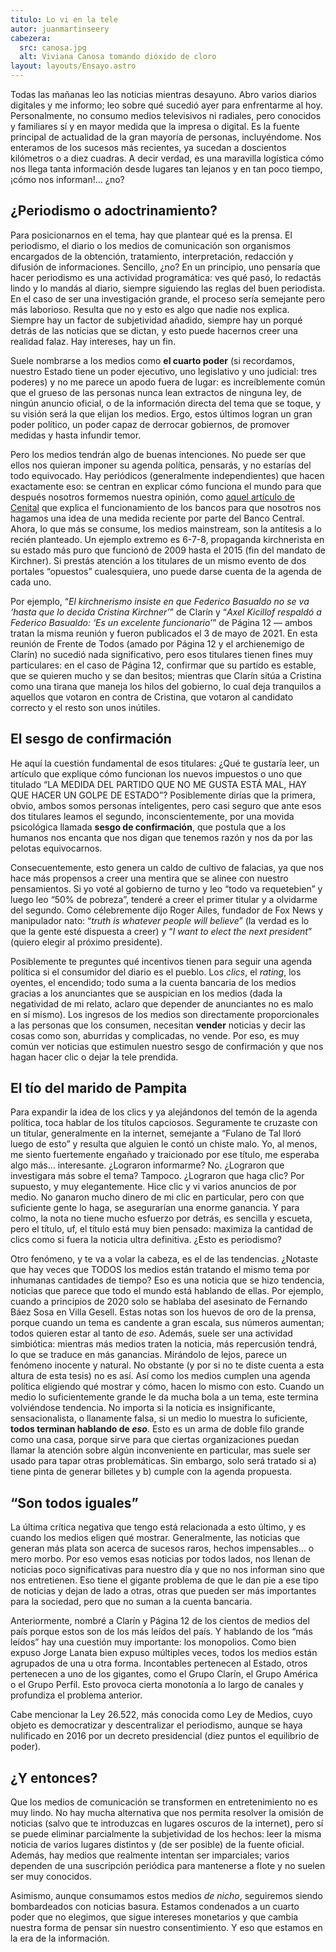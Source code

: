 ```yaml
---
titulo: Lo vi en la tele
autor: juanmartinseery
cabezera:
  src: canosa.jpg
  alt: Viviana Canosa tomando dióxido de cloro
layout: layouts/Ensayo.astro
---
```


Todas las mañanas leo las noticias mientras desayuno. Abro varios diarios digitales y me informo; leo sobre qué sucedió ayer para enfrentarme al hoy. Personalmente, no consumo medios televisivos ni radiales, pero conocidos y familiares sí y en mayor medida que la impresa o digital. Es la fuente principal de actualidad de la gran mayoría de personas, incluyéndome. Nos enteramos de los sucesos más recientes, ya sucedan a doscientos kilómetros o a diez cuadras. A decir verdad, es una maravilla logística cómo nos llega tanta información desde lugares tan lejanos y en tan poco tiempo, ¡cómo nos informan!… ¿no?

## ¿Periodismo o adoctrinamiento?

Para posicionarnos en el tema, hay que plantear qué es la prensa. El periodismo, el diario o los medios de comunicación son organismos encargados de la obtención, tratamiento, interpretación, redacción y difusión de informaciones. Sencillo, ¿no? En un principio, uno pensaría que hacer periodismo es una actividad programática: ves qué pasó, lo redactás lindo y lo mandás al diario, siempre siguiendo las reglas del buen periodista. En el caso de ser una investigación grande, el proceso sería semejante pero más laborioso. Resulta que no y esto es algo que nadie nos explica. Siempre hay un factor de subjetividad añadido, siempre hay un porqué detrás de las noticias que se dictan, y esto puede hacernos creer una realidad falaz. Hay intereses, hay un fin.

Suele nombrarse a los medios como **el cuarto poder** (si recordamos, nuestro Estado tiene un poder ejecutivo, uno legislativo y uno judicial: tres poderes) y no me parece un apodo fuera de lugar: es increíblemente común que el grueso de las personas nunca lean extractos de ninguna ley, de ningún anuncio oficial, o de la información directa del tema que se toque, y su visión será la que elijan los medios. Ergo, estos últimos logran un gran poder político, un poder capaz de derrocar gobiernos, de promover medidas y hasta infundir temor.

Pero los medios tendrán algo de buenas intenciones. No puede ser que ellos nos quieran imponer su agenda política, pensarás, y no estarías del todo equivocado. Hay periódicos (generalmente independientes) que hacen exactamente eso: se centran en explicar cómo funciona el mundo para que después nosotros formemos nuestra opinión, como [aquel artículo de Cenital](https://www.cenital.com/rollover-en-el-centro-de-la-escena/) que explica el funcionamiento de los bancos para que nosotros nos hagamos una idea de una medida reciente por parte del Banco Central. Ahora, lo que más se consume, los medios mainstream, son la antítesis a lo recién planteado. Un ejemplo extremo es 6-7-8, propaganda kirchnerista en su estado más puro que funcionó de 2009 hasta el 2015 (fin del mandato de Kirchner). Si prestás atención a los titulares de un mismo evento de dos portales “opuestos” cualesquiera, uno puede darse cuenta de la agenda de cada uno.

Por ejemplo, “_El kirchnerismo insiste en que Federico Basualdo no se va ‘hasta que lo decida Cristina Kirchner’_” de Clarín y “_Axel Kicillof respaldó a Federico Basualdo: ‘Es un excelente funcionario’_” de Página 12 — ambos tratan la misma reunión y fueron publicados el 3 de mayo de 2021. En esta reunión de Frente de Todos (amado por Página 12 y el archienemigo de Clarín) no sucedió nada significativo, pero esos titulares tienen fines muy particulares: en el caso de Página 12, confirmar que su partido es estable, que se quieren mucho y se dan besitos; mientras que Clarín sitúa a Cristina como una tirana que maneja los hilos del gobierno, lo cual deja tranquilos a aquellos que votaron en contra de Cristina, que votaron al candidato correcto y el resto son unos inútiles.

## El sesgo de confirmación

He aquí la cuestión fundamental de esos titulares: ¿Qué te gustaría leer, un artículo que explique cómo funcionan los nuevos impuestos o uno que titulado “LA MEDIDA DEL PARTIDO QUE NO ME GUSTA ESTÁ MAL, HAY QUE HACER UN GOLPE DE ESTADO”? Posiblemente dirías que la primera, obvio, ambos somos personas inteligentes, pero casi seguro que ante esos dos titulares leamos el segundo, inconscientemente, por una movida psicológica llamada **sesgo de confirmación**, que postula que a los humanos nos encanta que nos digan que tenemos razón y nos da por las pelotas equivocarnos.

Consecuentemente, esto genera un caldo de cultivo de falacias, ya que nos hace más propensos a creer una mentira que se alinee con nuestro pensamientos. Si yo voté al gobierno de turno y leo “todo va requetebien” y luego leo “50% de pobreza”, tenderé a creer el primer titular y a olvidarme del segundo. Como célebremente dijo Roger Ailes, fundador de Fox News y manipulador nato: “_truth is whatever people will believe_” (la verdad es lo que la gente esté dispuesta a creer) y “_I want to elect the next president_” (quiero elegir al próximo presidente).

Posiblemente te preguntes qué incentivos tienen para seguir una agenda política si el consumidor del diario es el pueblo. Los _clics_, el _rating_, los oyentes, el encendido; todo suma a la cuenta bancaria de los medios gracias a los anunciantes que se auspician en los medios (dada la negatividad de mi relato, aclaro que depender de anunciantes no es malo en sí mismo). Los ingresos de los medios son directamente proporcionales a las personas que los consumen, necesitan **vender** noticias y decir las cosas como son, aburridas y complicadas, no vende. Por eso, es muy común ver noticias que estimulen nuestro sesgo de confirmación y que nos hagan hacer clic o dejar la tele prendida.

## El tío del marido de Pampita

Para expandir la idea de los clics y ya alejándonos del temón de la agenda política, toca hablar de los títulos capciosos. Seguramente te cruzaste con un titular, generalmente en la internet, semejante a “Fulano de Tal lloró luego de esto” y resulta que alguien le contó un chiste malo. Yo, al menos, me siento fuertemente engañado y traicionado por ese título, me esperaba algo más… interesante. ¿Lograron informarme? No. ¿Lograron que investigara más sobre el tema? Tampoco. ¿Lograron que haga clic? Por supuesto, y muy elegantemente. Hice clic y vi varios anuncios de por medio. No ganaron mucho dinero de mi clic en particular, pero con que suficiente gente lo haga, se asegurarían una enorme ganancia. Y para colmo, la nota no tiene mucho esfuerzo por detrás, es sencilla y escueta, pero el título, uf, el título está muy bien pensado: maximiza la cantidad de clics como si fuera la noticia ultra definitiva. ¿Esto es periodismo?

Otro fenómeno, y te va a volar la cabeza, es el de las tendencias. ¿Notaste que hay veces que TODOS los medios están tratando el mismo tema por inhumanas cantidades de tiempo? Eso es una noticia que se hizo tendencia, noticias que parece que todo el mundo está hablando de ellas. Por ejemplo, cuando a principios de 2020 solo se hablaba del asesinato de Fernando Báez Sosa en Villa Gesell. Estas notas son los huevos de oro de la prensa, porque cuando un tema es candente a gran escala, sus números aumentan; todos quieren estar al tanto de _eso_. Además, suele ser una actividad simbiótica: mientras más medios traten la noticia, más repercusión tendrá, lo que se traduce en más ganancias. Mirándolo de lejos, parece un fenómeno inocente y natural. No obstante (y por si no te diste cuenta a esta altura de esta tesis) no es así. Así como los medios cumplen una agenda política eligiendo qué mostrar y cómo, hacen lo mismo con esto. Cuando un medio lo suficientemente grande le da mucha bola a un tema, este termina volviéndose tendencia. No importa si la noticia es insignificante, sensacionalista, o llanamente falsa, si un medio lo muestra lo suficiente, **todos terminan hablando de _eso_**. Esto es un arma de doble filo grande como una casa, porque sirve para que ciertas organizaciones puedan llamar la atención sobre algún inconveniente en particular, mas suele ser usado para tapar otras problemáticas. Sin embargo, solo será tratado si a) tiene pinta de generar billetes y b) cumple con la agenda propuesta.

## “Son todos iguales”

La última crítica negativa que tengo está relacionada a esto último, y es cuando los medios eligen qué mostrar. Generalmente, las noticias que generan más plata son acerca de sucesos raros, hechos impensables… o mero morbo. Por eso vemos esas noticias por todos lados, nos llenan de noticias poco significativas para nuestro día y que no nos informan sino que nos entretienen. Eso tiene el gigante problema de que le dan pie a ese tipo de noticias y dejan de lado a otras, otras que pueden ser más importantes para la sociedad, pero que no suman a la cuenta bancaria.

Anteriormente, nombré a Clarín y Página 12 de los cientos de medios del país porque estos son de los más leídos del país. Y hablando de los “más leídos” hay una cuestión muy importante: los monopolios. Como bien expuso Jorge Lanata bien expuso múltiples veces, todos los medios están agrupados de una u otra forma. Incontables pertenecen al Estado, otros pertenecen a uno de los gigantes, como el Grupo Clarín, el Grupo América o el Grupo Perfil. Esto provoca cierta monotonía a lo largo de canales y profundiza el problema anterior.

Cabe mencionar la Ley 26.522, más conocida como Ley de Medios, cuyo objeto es democratizar y descentralizar el periodismo, aunque se haya nulificado en 2016 por un decreto presidencial (diez puntos el equilibrio de poder).

## ¿Y entonces?

Que los medios de comunicación se transformen en entretenimiento no es muy lindo. No hay mucha alternativa que nos permita resolver la omisión de noticias (salvo que te introduzcas en lugares oscuros de la internet), pero sí se puede eliminar parcialmente la subjetividad de los hechos: leer la misma noticia de varios lugares distintos y (de ser posible) de la fuente oficial. Además, hay medios que realmente intentan ser imparciales; varios dependen de una suscripción periódica para mantenerse a flote y no suelen ser muy conocidos.

Asimismo, aunque consumamos estos medios _de nicho_, seguiremos siendo bombardeados con noticias basura. Estamos condenados a un cuarto poder que no elegimos, que sigue intereses monetarios y que cambia nuestra forma de pensar sin nuestro consentimiento. Y eso que estamos en la era de la información.
